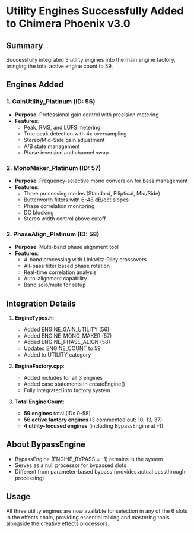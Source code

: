# Utility Engines Successfully Added to Chimera Phoenix v3.0

## Summary
Successfully integrated 3 utility engines into the main engine factory, bringing the total active engine count to 59.

## Engines Added

### 1. GainUtility_Platinum (ID: 56)
- **Purpose**: Professional gain control with precision metering
- **Features**:
  - Peak, RMS, and LUFS metering
  - True peak detection with 4x oversampling
  - Stereo/Mid-Side gain adjustment
  - A/B state management
  - Phase inversion and channel swap

### 2. MonoMaker_Platinum (ID: 57)
- **Purpose**: Frequency-selective mono conversion for bass management
- **Features**:
  - Three processing modes (Standard, Elliptical, Mid/Side)
  - Butterworth filters with 6-48 dB/oct slopes
  - Phase correlation monitoring
  - DC blocking
  - Stereo width control above cutoff

### 3. PhaseAlign_Platinum (ID: 58)
- **Purpose**: Multi-band phase alignment tool
- **Features**:
  - 4-band processing with Linkwitz-Riley crossovers
  - All-pass filter based phase rotation
  - Real-time correlation analysis
  - Auto-alignment capability
  - Band solo/mute for setup

## Integration Details

1. **EngineTypes.h**:
   - Added ENGINE_GAIN_UTILITY (56)
   - Added ENGINE_MONO_MAKER (57)
   - Added ENGINE_PHASE_ALIGN (58)
   - Updated ENGINE_COUNT to 59
   - Added to UTILITY category

2. **EngineFactory.cpp**:
   - Added includes for all 3 engines
   - Added case statements in createEngine()
   - Fully integrated into factory system

3. **Total Engine Count**:
   - **59 engines** total (IDs 0-58)
   - **56 active factory engines** (3 commented out: 10, 13, 37)
   - **4 utility-focused engines** (including BypassEngine at -1)

## About BypassEngine
- BypassEngine (ENGINE_BYPASS = -1) remains in the system
- Serves as a null processor for bypassed slots
- Different from parameter-based bypass (provides actual passthrough processing)

## Usage
All three utility engines are now available for selection in any of the 6 slots in the effects chain, providing essential mixing and mastering tools alongside the creative effects processors.